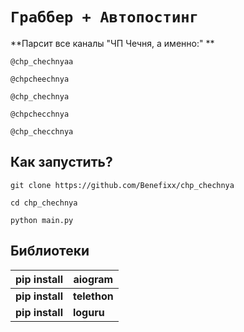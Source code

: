 # `Граббер + Автопостинг`

**Парсит все каналы "ЧП Чечня, а именно:" **

```
@chp_chechnyaa
```

```
@chpcheechnya
```

```
@chp_chechnya
```

```
@chpchecchnya
```

```
@chp_checchnya
```



## Как запустить?

`git clone https://github.com/Benefixx/chp_chechnya`

`cd chp_chechnya`

`python main.py`



## Библиотеки

| pip **install** | aiogram      |
| --------------- | ------------ |
| **pip install** | **telethon** |
| **pip install** | **loguru**   |

